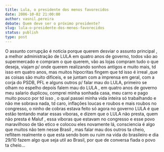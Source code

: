 ```yaml
---
title: Lula, o presidente dos menos favorecidos
date: 2006-10-02 21:00:00
author: vasnil.pereira
debate: Quem deve ser o próximo presidente?
slug: lula-o-presidente-dos-menos-favorecidos
status: publish 
type: post
---
```


O assunto corrupção é noticia porque querem desviar o assunto principal , a melhor administração de LULA em quatro anos de governo, todos vão ao supermercado e compram o que querem, vão as lojas compram tudo o que deseja, viajam p/ onde querem realizando sonhos antigos e muito mais, td isso em quatro anos, mas muitos hipocritas fingem que td isso é irreal ,que as coisas são muito dificeis, e se juntam com a imprensa em geral, com a corja do PSDB, PFL e alguns outros p/ falar mau do LULA, primeiro se olham no espelho depois falem mau do LULA , em quatro anos de governo meu salario duplicou, comprei minha sonhada casa, meu carro e pago muito pouco por td isso , o qual passei minha vida inteira só trabalhando e não me sobrava nada, td caro, inflações loucas e roubos e mais roubos no congresso, o ninho de cobras estava feito só agora no governo LULA é que estão tentando matar essas viboras, e dizem que o LULA não presta, quem não presta é Maluf , essa viboras que estavam no congresso e esse povo maravilhoso de tão etico e colocou eles novamente lá, consciencia é algo que muitos não tem nesse Brasil , mas falar mau dos outros ta cheio, reflitem realmente o que esta sendo bom ou ruim na vida do brasileiro e dia 29/10 fazem algo que seja util ao Brasil, por que de conversa fiada o povo ta cheio...
